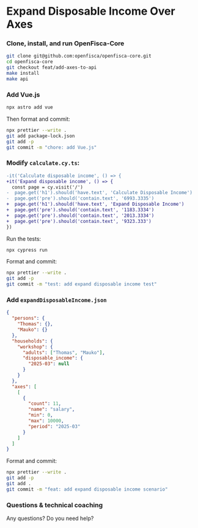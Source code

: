 # Expand Disposable Income Over Axes

### Clone, install, and run OpenFisca-Core

```sh
git clone git@github.com:openfisca/openfisca-core.git
cd openfisca-core
git checkout feat/add-axes-to-api
make install
make api
```

### Add Vue.js

```sh
npx astro add vue
```

Then format and commit:

```sh
npx prettier --write .
git add package-lock.json
git add -p
git commit -m "chore: add Vue.js"
```

### Modify `calculate.cy.ts`:

```diff
-it('Calculate disposable income', () => {
+it('Expand disposable income', () => {
  const page = cy.visit('/')
-  page.get('h1').should('have.text', 'Calculate Disposable Income')
-  page.get('pre').should('contain.text', '6993.3335')
+  page.get('h1').should('have.text', 'Expand Disposable Income')
+  page.get('pre').should('contain.text', '1183.3334')
+  page.get('pre').should('contain.text', '2013.3334')
+  page.get('pre').should('contain.text', '9323.333')
})
```

Run the tests:

```sh
npx cypress run
```

Format and commit:

```sh
npx prettier --write .
git add -p
git commit -m "test: add expand disposable income test"
```

### Add `expandDisposableIncome.json`

```json
{
  "persons": {
    "Thomas": {},
    "Mauko": {}
  },
  "households": {
    "workshop": {
      "adults": ["Thomas", "Mauko"],
      "disposable_income": {
        "2025-03": null
      }
    }
  },
  "axes": [
    [
      {
        "count": 11,
        "name": "salary",
        "min": 0,
        "max": 10000,
        "period": "2025-03"
      }
    ]
  ]
}
```

Format and commit:

```sh
npx prettier --write .
git add -p
git add .
git commit -m "feat: add expand disposable income scenario"
```

### Questions & technical coaching

Any questions? Do you need help?
